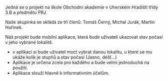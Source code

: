 Jedná se o projekt na škole Obchodní akademie v Uherském Hradišti třídy 3.B a předmětu PRJ 

Naše skupinka se skládá ze tří členů: Tomáš Černý, Michal Jurák, Martin Hořinek.

Náš projekt bude mobilní aplikace, která bude uživateli ukazovat stav počasí v jeho vybrané lokalitě.
- v aplikaci si bude uživatel moct vybrat danou lokalitu, u které se mu ukáže kolik je stupňů a stav počasí (Jasno, déšť...)
- Aplikace je určena zcela pro každého a bude velmi jednoduchá na použití.
- Aplikace slouží hlavně k informativním účelům.
